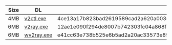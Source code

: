 |    Size   |     DL  | sha512sum |
|  ---  |  ---  |  ---  |
| 4MB | [v2ctl.exe](https://cdn.jsdelivr.net/gh/googleians/v2ray-core@main/v2ctl.exe) | 4ce13a17b823bad2619589cad2a620a003c28b9ef1579b98fe68a37380a4a409bf3b730b877a7dc3adef619c4e2f7fdeccbb458dcf7b2b1f0bdc91956376d690 |
| 6MB | [v2ray.exe](https://cdn.jsdelivr.net/gh/googleians/v2ray-core@main/v2ray.exe) | 12ae1e090f294de8007b742303fc04a868f4bb1be815f9a7ea54f842539bcc6043c1dece34bb4a14932a172c250592753965b91b43e018ddc9f32b5ecc8e7709 |
| 6MB | [wv2ray.exe](https://cdn.jsdelivr.net/gh/googleians/v2ray-core@main/wv2ray.exe) | e41cc63e738b525e6b5ad2a20ac33573e85c49bd0641e2fc77c3ed87e1a03fea08085015772c7a9fe283397252475223f7a011242b95760732aa1267a04390a4 |
